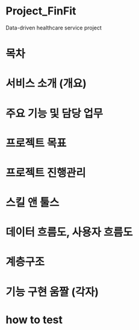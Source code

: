 # Project_FinFit
 Data-driven healthcare service project
# 목차
# 서비스 소개 (개요)
# 주요 기능 및 담당 업무
# 프로젝트 목표
# 프로젝트 진행관리
# 스킬 앤 툴스
# 데이터 흐름도, 사용자 흐름도
# 계층구조
# 기능 구현 움짤 (각자)
# how to test

